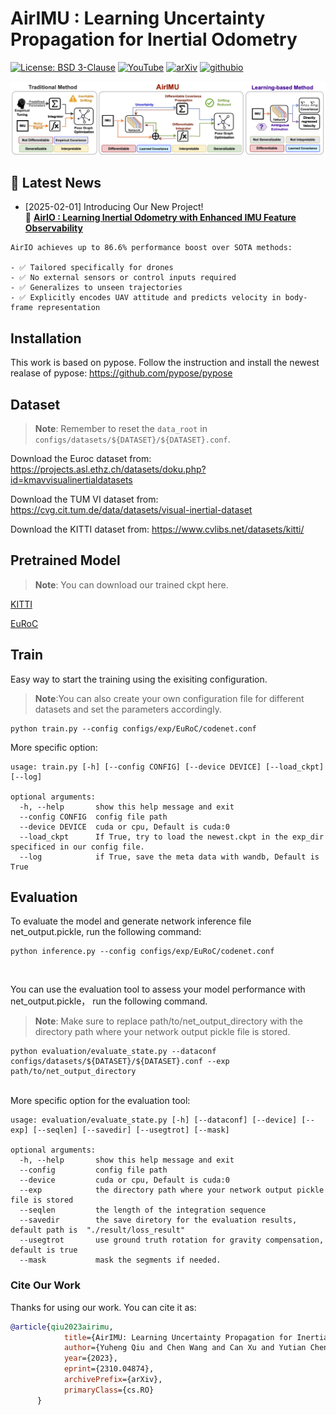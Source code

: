 # AirIMU : Learning Uncertainty Propagation for Inertial Odometry
[![License: BSD 3-Clause](https://img.shields.io/badge/License-BSD%203--Clause-yellow.svg)](./LICENSE)
[![YouTube](https://img.shields.io/badge/YouTube-b31b1b?style=flat&logo=youtube&logoColor=white)](https://www.youtube.com/watch?v=fTX1u-e7wtU)
[![arXiv](https://img.shields.io/badge/arXiv-AirIMU-orange.svg)](https://arxiv.org/abs/2310.04874)
[![githubio](https://img.shields.io/badge/-homepage-blue?logo=Github&color=FF0000)](https://airimu.github.io/)


![AirIMU](./doc/model.png)
## 📢 Latest News 
- [2025-02-01] Introducing Our New Project!<br>
  🚀 [**AirIO : Learning Inertial Odometry with Enhanced IMU Feature Observability**](https://github.com/Air-IO/Air-IO)<br>
 ```
AirIO achieves up to 86.6% performance boost over SOTA methods:

- ✅ Tailored specifically for drones
- ✅ No external sensors or control inputs required
- ✅ Generalizes to unseen trajectories
- ✅ Explicitly encodes UAV attitude and predicts velocity in body-frame representation
```

## Installation

This work is based on pypose. Follow the instruction and install the newest realase of pypose:
https://github.com/pypose/pypose


## Dataset
> **Note**: Remember to reset the `data_root` in `configs/datasets/${DATASET}/${DATASET}.conf`.

Download the Euroc dataset from:
https://projects.asl.ethz.ch/datasets/doku.php?id=kmavvisualinertialdatasets

Download the TUM VI dataset from:
https://cvg.cit.tum.de/data/datasets/visual-inertial-dataset

Download the KITTI dataset from:
https://www.cvlibs.net/datasets/kitti/

## Pretrained Model
> **Note**: You can download our trained ckpt here.


[KITTI](https://github.com/sleepycan/AirIMU/releases/download/pretrained_model/KITTI_odom_model.zip)

[EuRoC](https://github.com/sleepycan/AirIMU/releases/download/pretrained_model_euroc/EuRoCWholeaug.zip)
## Train

Easy way to start the training using the exisiting configuration.
> **Note**:You can also create your own configuration file for different datasets and set the parameters accordingly.

```
python train.py --config configs/exp/EuRoC/codenet.conf
```

More specific option:

```
usage: train.py [-h] [--config CONFIG] [--device DEVICE] [--load_ckpt] [--log]

optional arguments:
  -h, --help       show this help message and exit
  --config CONFIG  config file path
  --device DEVICE  cuda or cpu, Default is cuda:0
  --load_ckpt      If True, try to load the newest.ckpt in the exp_dir specificed in our config file.
  --log            if True, save the meta data with wandb, Default is True
```

## Evaluation

To evaluate the model and generate network inference file net_output.pickle, run the following command:
```
python inference.py --config configs/exp/EuRoC/codenet.conf
```

<br>

You can use the evaluation tool to assess your model performance with net_output.pickle， run the following command.
> **Note**: Make sure to replace path/to/net_output_directory with the directory path where your network output pickle file is stored.

```
python evaluation/evaluate_state.py --dataconf configs/datasets/${DATASET}/${DATASET}.conf --exp path/to/net_output_directory
```

<br>
More specific option for the evaluation tool:

```
usage: evaluation/evaluate_state.py [-h] [--dataconf] [--device] [--exp] [--seqlen] [--savedir] [--usegtrot] [--mask]

optional arguments:
  -h, --help       show this help message and exit
  --config         config file path
  --device         cuda or cpu, Default is cuda:0
  --exp            the directory path where your network output pickle file is stored
  --seqlen         the length of the integration sequence
  --savedir        the save diretory for the evaluation results, default path is  "./result/loss_result"
  --usegtrot       use ground truth rotation for gravity compensation, default is true
  --mask           mask the segments if needed. 
```





### Cite Our Work

Thanks for using our work. You can cite it as:

```bib
@article{qiu2023airimu,
            title={AirIMU: Learning Uncertainty Propagation for Inertial Odometry}, 
            author={Yuheng Qiu and Chen Wang and Can Xu and Yutian Chen and Xunfei Zhou and Youjie Xia and Sebastian Scherer},
            year={2023},
            eprint={2310.04874},
            archivePrefix={arXiv},
            primaryClass={cs.RO}
      }
```
